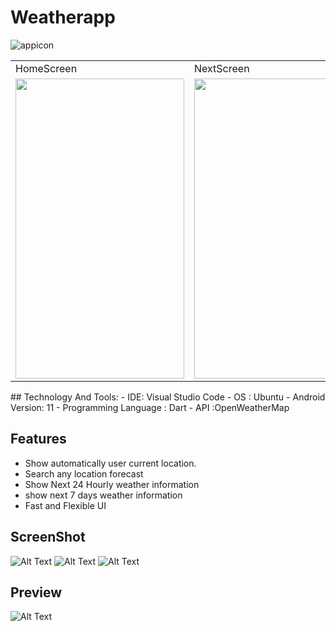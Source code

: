 # Weatherapp
![appicon](https://user-images.githubusercontent.com/22769589/68296145-f7305d80-00a4-11ea-9cbe-24b18222bfa9.png)
<table>
  <tr>
    <td>HomeScreen </td>
     <td>NextScreen</td>
     <td>Screen</td>
  </tr>
  <tr>
    <td><img src="https://github.com/omkara18/weather/blob/master/assets/1646802993134.jpg" width=270 height=480></td>
    <td><img src="https://github.com/omkara18/weather/blob/master/assets/1646803358906.jpg" width=270 height=480></td>
    <td><img src="https://github.com/omkara18/weather/blob/master/assets/1646803083030.jpg" width=270 height=480></td>
  </tr>
 </table>
## Technology And Tools:
- IDE: Visual Studio Code
- OS : Ubuntu
- Android Version: 11
- Programming Language : Dart
- API :OpenWeatherMap


## Features
- Show  automatically user current location.
- Search any location forecast
- Show Next 24 Hourly weather information
- show next 7 days weather information 
- Fast and Flexible UI

## ScreenShot
![Alt Text](https://github.com/omkara18/weather/blob/master/assets/1646802993134.jpg)
![Alt Text](https://github.com/omkara18/weather/blob/master/assets/1646803358906.jpg)
![Alt Text](https://github.com/omkara18/weather/blob/master/assets/1646803083030.jpg)
## Preview
![Alt Text](https://github.com/omkara18/weather/blob/master/weather_app1.gif)
